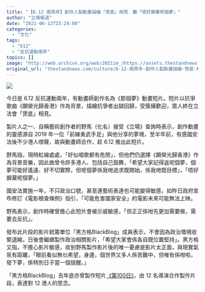 ```yaml
---
title: "【6.12 兩周年】創作人製動畫描繪「煲底」相見　籲「唔好摒棄呢個夢」"
author: "立場報道"
date: "2021-06-12T23:29:00"
categories:
  - "文化"
tags:
  - "612"
  - "反抗運動兩年"
topics: []
image: "http://web.archive.org/web/2021im_/https://assets.thestandnews.com/media/photos/15-12_kaDzV.png"
original_url: "thestandnews.com/culture/6-12-兩周年-創作人製動畫描繪-煲底-相見-籲-唔好摒棄呢個夢"
---
```

![](http://web.archive.org/web/2021im_/https://assets.thestandnews.com/media/photos/15-12_kaDzV.png)

今日是 6.12 反抗運動兩年，有動畫師創作名為《那個夢》動畫短片。短片以抗爭歌曲《願榮光歸香港》作為背景，描繪抗爭者出獄回歸，受簇擁歡迎，眾人終在立法會「煲底」相見。

製片人之一、自稱藝術創作者的野馬（化名）接受《立場》查詢時表示，創作動畫的靈感源自 2019 年一位「前線勇武手足」與他分享的夢境，至半年前，有感國安法後不少港人噤聲，故與動畫師合作，趁 6.12 推出此短片。

野馬指，現時紅線處處，「好似唱歌都有危險」，但他們仍選擇《願榮光歸香港》作為背景音樂，因此曲曾令許多港人、包括自己鼓舞，「希望大家記得返呢個夢，個夢可能好遙遠、好不切實際，但呢個夢係我哋追求既開始，係我哋既目標」，「唔好摒棄呢個夢。」

國安法實施一年，不只政治口號，甚至連藝術表達也可能變得敏感，如昨日政府宣布修訂《電影檢查條例》指引，「可能危害國家安全」的電影未來可能無法上映。

野馬表示，創作時確曾擔心此短片會被示威敏感，「但正正係咁先更加需要做，需要去反抗」。

發布此片段的影片統籌單位「黑方格BlackBlog」成員表示，不會因為政治環境收緊退縮，日後會繼續製作政治相關影片，「希望大家會係各自既位置堅持」。黑方格又指，不擔心影片敏感，收到野馬製作影片後的唯一憂慮是影片太正面，與現實氣氛有距離，「眼前看似無乜希望，身邊，個世界又多人係苦難中，但唯有係咁啦，發下夢，係特別日子當一個提醒。」

「黑方格BlackBlog」去年底亦曾製作短片[《第100日》](../../culture/12%E6%B8%AF%E4%BA%BA%E9%80%81%E4%B8%AD-100-%E5%A4%A9-12-%E5%B0%8E%E6%BC%94%E6%8B%8D%E7%9F%AD%E7%89%87%E5%82%B3%E9%81%94%E6%80%9D%E5%BF%B5-%E7%B1%B2-%E4%B8%8D%E8%83%BD%E6%94%BE%E6%A3%84-%E4%B8%8D%E6%9C%83%E5%BF%98%E8%A8%98/)，由 12 名導演合作製作片段，表達對 12 港人的思念。